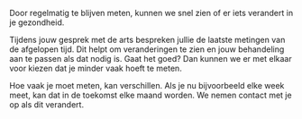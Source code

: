 Door regelmatig te blijven meten, kunnen we snel zien of er iets verandert in je gezondheid.

Tijdens jouw gesprek met de arts bespreken jullie de laatste metingen van de afgelopen tijd. Dit helpt om veranderingen te zien en jouw behandeling aan te passen als dat nodig is. Gaat het goed? Dan kunnen we er met elkaar voor kiezen dat je minder vaak hoeft te meten.

Hoe vaak je moet meten, kan verschillen. Als je nu bijvoorbeeld elke week meet, kan dat in de toekomst elke maand worden. We nemen contact met je op als dit verandert.
